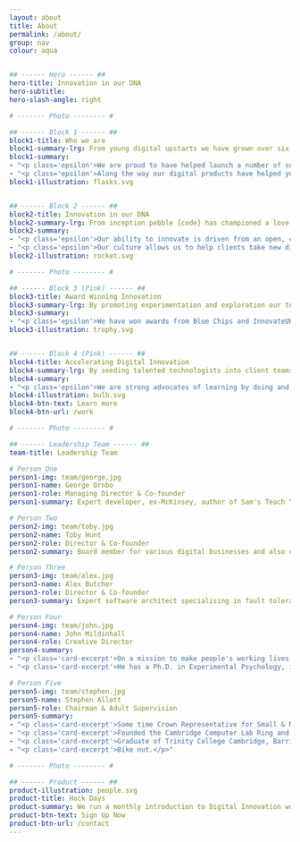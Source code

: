 ```yaml
---
layout: about
title: About
permalink: /about/
group: nav
colour: aqua


## ------ Hero ------ ##
hero-title: Innovation in our DNA
hero-subtitle:
hero-slash-angle: right

# ------- Photo -------- #

## ------ Block 1 ------ ##
block1-title: Who we are
block1-summary-lrg: From young digital upstarts we have grown over six years into a business that combines cutting-edge digital innovation with deep business rigour.
block1-summary:
- "<p class='epsilon'>We are proud to have helped launch a number of successful start-ups and to have supported global enterprises embrace digital disruption.</p>"
- "<p class='epsilon'>Along the way our digital products have helped young people to have a national voice, improved safety, cast actors, made TV ads, played bingo and unlocked locker doors.</p>"
block1-illustration: flasks.svg


## ------ Block 2 ------ ##
block2-title: Innovation in our DNA
block2-summary-lrg: From inception pebble {code} has championed a love of experimentation and invention.
block2-summary:
- "<p class='epsilon'>Our ability to innovate is driven from an open, collaborative culture that promotes autonomy over micro-management and working software over meetings.</p>"
- "<p class='epsilon'>Our culture allows us to help clients take new digital products to market, revolutionise existing business processes and find innovation in even the dustiest of drawers.</p>"
block2-illustration: rocket.svg

# ------- Photo -------- #

## ------ Block 3 (Pink) ------ ##
block3-title: Award Winning Innovation
block3-summary-lrg: By promoting experimentation and exploration our team challenge clients to be brave and think differently.
block3-summary:
- "<p class='epsilon'>We have won awards from Blue Chips and InnovateUK as well as patenting technical inventions. Whether we are creating a high-frequency audio tagging product or a musical instrument made from bananas our thirst for innovation is what drives the team and our culture.</p>"
block3-illustration: trophy.svg


## ------ Block 4 (Pink) ------ ##
block4-title: Accelerating Digital Innovation
block4-summary-lrg: By seeding talented technologists into client teams we are able to accelerate both the delivery of digital products and building internal capability.
block4-summary:
- "<p class='epsilon'>We are strong advocates of learning by doing and would rather help clients understand Agile by running a project than sitting in a classroom.  We advocate continuous delivery and helping clients to ship digital products as soon as possible.</p>"
block4-illustration: bulb.svg
block4-btn-text: Learn more
block4-btn-url: /work

# ------- Photo -------- #

## ------ Leadership Team ------ ##
team-title: Leadership Team

# Person One
person1-img: team/george.jpg
person1-name: George Ornbo
person1-role: Managing Director & Co-founder
person1-summary: Expert developer, ex-McKinsey, author of Sam's Teach Yourself Node.js in 24 hours and writes for Guardian on technology matters. Clients include Shell, Cancer Research UK, Energy Saving Trust and Prince's Trust. Edinburgh University.

# Person Two
person2-img: team/toby.jpg
person2-name: Toby Hunt
person2-role: Director & Co-founder
person2-summary: Board member for various digital businesses and also co-founder of pebble.it. Expert in leadership and managing teams on rapid development projects and passionate about affecting positive technological change and digital transformation. Previously worked as a business systems analyst and project manager at M&S. Durham University, Computer Science.

# Person Three
person3-img: team/alex.jpg
person3-name: Alex Butcher
person3-role: Director & Co-founder
person3-summary: Expert software architect specialising in fault tolerant system design. Passionate about continuous delivery and the application of agile and lean principles to improve processes. Durham University, Computer Science.

# Person Four
person4-img: team/john.jpg
person4-name: John Mildinhall
person4-role: Creative Director
person4-summary:
- "<p class='card-excerpt'>On a mission to make people's working lives easier by giving them truly great software. Combining rigorous user research with a dose of inspiration and creativity, his team crafts applications that place power into the hands of the user - saving time, providing deeper insights and smoothing processes.</p>"
- "<p class='card-excerpt'>He has a Ph.D. in Experimental Psychology, is the co-author of Heads up Psychology, and has designed industrial control interfaces, trading systems for global banks, intelligence systems and scientific research platforms. Clients include EDF, HSBC, National Grid and AstraZeneca.</p>"

# Person Five
person5-img: team/stephen.jpg
person5-name: Stephen Allott
person5-role: Chairman & Adult Supervision
person5-summary:
- "<p class='card-excerpt'>Some time Crown Representative for Small & Medium Enterprises in the Cabinet Office and UK delegate for the D5. Chaired BACFI, Jacobs Rimell, Parc Technology, Inforsense, Applied Generics, COE Group Plc, The Red Gate Council of Advisers, Tideway Systems and Trinamo. NXD on Bright Computing, Trampoline and Zeus.</p>"
- "<p class='card-excerpt'>Founded the Cambridge Computer Lab Ring and co-founded Trinamo. President, CFO and main board director of Micromuse Inc. (NASDAQ MUSE). Worked for McKinsey, Sun Microsystems, Xerox and Essex Court Chambers.</p>"
- "<p class='card-excerpt'>Graduate of Trinity College Cambridge, Barrister (Gray’s Inn), Member of the Bar Council of England and Wales, City Fellow of Hughes Hall Cambridge University.</p>"
- "<p class='card-excerpt'>Bike nut.</p>"

# ------- Photo -------- #

## ------ Product ------ ##
product-illustration: people.svg
product-title: Hack Days
product-summary: We run a monthly introduction to Digital Innovation workshop at pebble HQ. The first step towards creating a culture of technical innovation is removing the fear of failure.
product-btn-text: Sign Up Now
product-btn-url: /contact
---
```

